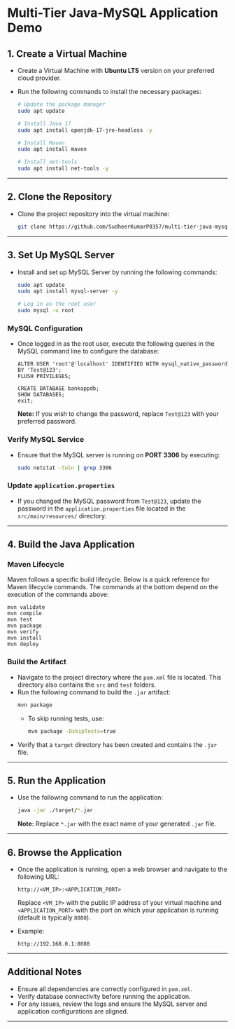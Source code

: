 
# Multi-Tier Java-MySQL Application Demo

## 1. Create a Virtual Machine
- Create a Virtual Machine with **Ubuntu LTS** version on your preferred cloud provider.
- Run the following commands to install the necessary packages:

   ```bash
   # Update the package manager
   sudo apt update

   # Install Java 17
   sudo apt install openjdk-17-jre-headless -y

   # Install Maven
   sudo apt install maven

   # Install net-tools
   sudo apt install net-tools -y
   ```

---

## 2. Clone the Repository
- Clone the project repository into the virtual machine:
   ```bash
   git clone https://github.com/SudheerKumarP0357/multi-tier-java-mysql.git
   ```

---

## 3. Set Up MySQL Server
- Install and set up MySQL Server by running the following commands:

   ```bash
   sudo apt update
   sudo apt install mysql-server -y

   # Log in as the root user
   sudo mysql -u root
   ```

### MySQL Configuration
- Once logged in as the root user, execute the following queries in the MySQL command line to configure the database:

   ```mysql
   ALTER USER 'root'@'localhost' IDENTIFIED WITH mysql_native_password BY 'Test@123'; 
   FLUSH PRIVILEGES;

   CREATE DATABASE bankappdb;
   SHOW DATABASES;
   exit;
   ```

   **Note:** If you wish to change the password, replace `Test@123` with your preferred password.

### Verify MySQL Service
- Ensure that the MySQL server is running on **PORT 3306** by executing:
   ```bash
   sudo netstat -tuln | grep 3306
   ```

### Update `application.properties`
- If you changed the MySQL password from `Test@123`, update the password in the `application.properties` file located in the `src/main/resources/` directory.

---

## 4. Build the Java Application
### Maven Lifecycle
Maven follows a specific build lifecycle. Below is a quick reference for Maven lifecycle commands. The commands at the bottom depend on the execution of the commands above:

   ```text
   mvn validate
   mvn compile
   mvn test
   mvn package
   mvn verify
   mvn install
   mvn deploy
   ```

### Build the Artifact
- Navigate to the project directory where the `pom.xml` file is located. This directory also contains the `src` and `test` folders.
- Run the following command to build the `.jar` artifact:
   ```bash
   mvn package
   ```
   - To skip running tests, use:
     ```bash
     mvn package -DskipTests=true
     ```
- Verify that a `target` directory has been created and contains the `.jar` file.

---

## 5. Run the Application
- Use the following command to run the application:
   ```bash
   java -jar ./target/*.jar
   ```
   **Note:** Replace `*.jar` with the exact name of your generated `.jar` file.

---

## 6. Browse the Application
- Once the application is running, open a web browser and navigate to the following URL:
   ```
   http://<VM_IP>:<APPLICATION_PORT>
   ```
   Replace `<VM_IP>` with the public IP address of your virtual machine and `<APPLICATION_PORT>` with the port on which your application is running (default is typically `8080`).

- Example:
   ```
   http://192.168.0.1:8080
   ```

---
## Additional Notes
- Ensure all dependencies are correctly configured in `pom.xml`.
- Verify database connectivity before running the application.
- For any issues, review the logs and ensure the MySQL server and application configurations are aligned.

--- 
